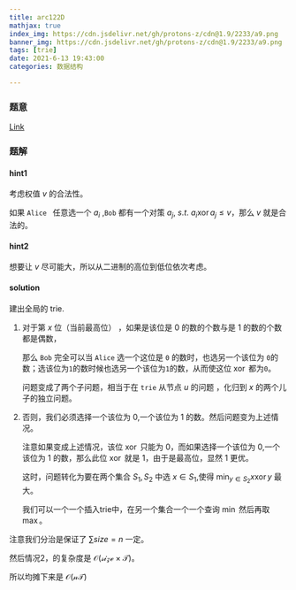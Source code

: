 ```yaml
---
title: arc122D
mathjax: true
index_img: https://cdn.jsdelivr.net/gh/protons-z/cdn@1.9/2233/a9.png
banner_img: https://cdn.jsdelivr.net/gh/protons-z/cdn@1.9/2233/a9.png
tags: [trie]
date: 2021-6-13 19:43:00
categories: 数据结构

---
```


### 题意

[Link](https://atcoder.jp/contests/arc122/tasks/arc122_d)

### 题解

#### hint1

考虑权值 $v$ 的合法性。

如果 `Alice ` 任意选一个 $a_i$ ,`Bob` 都有一个对策 $a_j$, $s.t. \ a_i\operatorname{xor} a_j\leq v$，那么 $v$ 就是合法的。

#### hint2

想要让 $v$ 尽可能大，所以从二进制的高位到低位依次考虑。

#### solution

建出全局的 trie.

1. 对于第 $x$ 位（当前最高位） ，如果是该位是 $0$ 的数的个数与是 $1$ 的数的个数都是偶数，

   那么 `Bob` 完全可以当 `Alice` 选一个这位是 `0` 的数时，也选另一个该位为 `0`的数；选该位为`1`的数时候也选另一个该位为`1`的数，从而使这位 $\operatorname{xor}$ 都为`0`。

   问题变成了两个子问题，相当于在 `trie` 从节点 $u$ 的问题 ，化归到 $x$ 的两个儿子的独立问题。

2. 否则，我们必须选择一个该位为 $0$,一个该位为 $1$ 的数。然后问题变为上述情况。

   注意如果变成上述情况，该位 $\operatorname{xor}$ 只能为 $0$，而如果选择一个该位为 $0$,一个该位为 $1$ 的数，那么此位 $\operatorname{xor}$ 就是 $1$，由于是最高位，显然 $1$ 更优。

   这时，问题转化为要在两个集合 $S_1,S_2$ 中选 $x\in S_1$,使得 $\min_{y\in S_2}{x\operatorname{xor}y}$ 最大。

   我们可以一个一个插入trie中，在另一个集合一个一个查询 $\min$ 然后再取$\max$。

注意我们分治是保证了 $\sum size=n$ 一定。

然后情况2，的复杂度是 $\mathcal{O(size\times T)}$。

所以均摊下来是 $\mathcal{O(nT)}$

